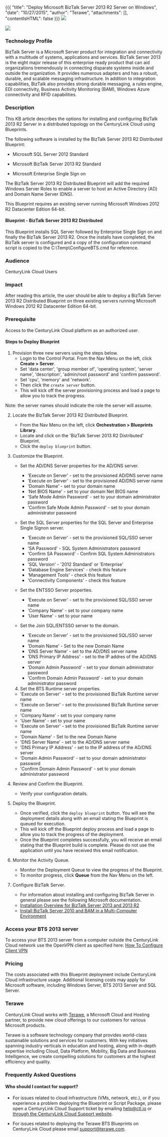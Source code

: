 
{{{
  "title": "Deploy Microsoft BizTalk Server 2013 R2 Server on Windows",
  "date": "10/27/2015",
  "author": "Terawe",
  "attachments": [],
  "contentIsHTML": false
}}}
![](../../images/microsoft.png)

![](../../images/terawe.png)
### Technology Profile
BizTalk Server is a Microsoft Server product for integration and connectivity with a multitude of systems, applications and services. BizTalk Server 2013 is the eight major  release of this enterprise ready product that can aid organizations tremendously in connecting disparate systems inside and outside the organization. It provides numerous adapters and has a robust, durable, and scalable messaging infrastructure. In addition to integration capabilities, BizTalk also provides strong durable messaging, a rules engine, EDI connectivity, Business Activity Monitoring (BAM), Windows Azure connectivity and RFID capabilities.

### Description
This KB article describes the options for installing and configuring BizTalk 2013 R2 Server in a distributed topology on the CenturyLink Cloud using Blueprints.

The following software is installed by the BizTalk Server 2013 R2 Distributed Blueprint:

* Microsoft SQL Server 2012 Standard

* Microsoft BizTalk Server 2013 R2 Standard

* Microsoft Enterprise Single Sign on

The BizTalk Server 2013 R2 Distributed Blueprint will add the required Windows Server Roles to enable a server to host an Active Directory (AD) and Domain Name Server (DNS).

This Blueprint requires an existing server running Microsoft Windows 2012 R2 Datacenter Edition 64-bit.

#### Blueprint - BizTalk Server 2013 R2 Distributed
This Blueprint installs SQL Server followed by Enterprise Single Sign on and finally the BizTalk Server 2013 R2. Once the installs have completed, the BizTalk server is configured and a copy of the configuration command script is copied to the C:\Temp\ConfigureBTS.cmd for reference.

### Audience
CenturyLink Cloud Users

### Impact
After reading this article, the user should be able to deploy a BizTalk Server 2013 R2 Distributed Blueprint on three existing servers running Microsoft Windows 2012 R2 Datacenter Edition 64-bit.

### Prerequisite
Access to the CenturyLink Cloud platform as an authorized user.

#### Steps to Deploy Blueprint
1. Provision three new servers using the steps below.
   * Login to the Control Portal. From the Nav Menu on the left, click **Create > Server**.
   * Set 'data center', 'group member of', 'operating system', 'server name', 'description', 'admin/root password' and 'confirm password'.
   * Set 'cpu', 'memory' and 'network'.
   * Then click the `create server` button.
   * This will kick off the server provisioning process and load a page to allow you to track the progress.

Note: the server names should indicate the role the server will assume.

2. Locate the BizTalk Server 2013 R2 Distributed Blueprint.
   * From the Nav Menu on the left, click **Orchestration > Blueprints Library**.
   * Locate and click on the 'BizTalk Server 2013 R2 Distributed' Blueprint.
   * Click the `deploy blueprint` button.

3. Customize the Blueprint.
   * Set the AD/DNS Server properties for the AD/DNS server.
      * 'Execute on Server' - set to the provisioned AD/DNS server name
      * 'Execute on Server' - set to the provisioned AD/DNS server name
      * 'Domain Name'  - set to your domain name
      * 'Net BIOS Name' - set to your domain Net BIOS name
      * 'Safe Mode Admin Password' - set to your domain administrator password
      * 'Confirm Safe Mode Admin Password' - set to your domain administrator password

   * Set the SQL Server properties for the SQL Server and Enterprise Single Signon server.
      * 'Execute on Server' - set to the provisioned SQL/SSO server name
      * 'SA Password' - SQL System Administrators password
      * 'Confirm SA Password' - Confirm SQL System Administrators password
      * 'SQL Version' - '2012 Standard' or 'Enterprise'
      * 'Database Engine Services' - check this feature
      * 'Management Tools' - check this feature
      * 'Connectivity Components' - check this feature

   * Set the ENTSSO Server properties.
      * 'Execute on Server' - set to the provisioned SQL/SSO server name
      * 'Company Name' - set to your company name
      * 'User Name' - set to your name

   * Set the Join SQL/ENTSSO server to the domain.
      * 'Execute on Server' - set to the provisioned SQL/SSO server name
      * 'Domain Name' - Set to the new Domain Name
      * 'DNS Server Name' - set to the AD/DNS server name
      * 'DNS Primary IP Address' - set to the IP addres of the AD/DNS server
      * 'Domain Admin Password' - set to your domain administrator password
      * 'Confirm Domain Admin Password' - set to your domain administrator password

	4. Set the BTS Runtime server properties.
     * 'Execute on Server' - set to the provisioned BizTalk Runtime server name
     * 'Execute on Server' - set to the provisioned BizTalk Runtime server name
     * 'Company Name' - set to your company name
     * 'User Name' - set to your name
     * 'Execute on Server' - set to the provisioned BizTalk Runtime server name
     * 'Domain Name' - Set to the new Domain Name
     * 'DNS Server Name' - set to the AD/DNS server name
     * 'DNS Primary IP Address' - set to the IP address of the AD/DNS server
     * 'Domain Admin Password' - set to your domain administrator password
     * 'Confirm Domain Admin Password' - set to your domain administrator password

5. Review and Confirm the Blueprint.
   * Verify your configuration details.

6. Deploy the Blueprint.
   * Once verified, click the `deploy blueprint` button. You will see the deployment details along with an email stating the Blueprint is queued for execution.
   * This will kick off the Blueprint deploy process and load a page to allow you to track the progress of the deployment.
   * Once the Blueprint completes successfully, you will receive an email stating that the Blueprint build is complete. Please do not use the application until you have received this email notification.

7. Monitor the Activity Queue.
   * Monitor the Deployment Queue to view the progress of the Blueprint.
   * To monitor progress, click **Queue** from the Nav Menu on the left.

8. Configure BizTalk Server.
   * For information about installing and configuring BizTalk Server in general please see the following Microsoft documentation.
   * [Installation Overview for BizTalk Server 2013 and 2013 R2](https://msdn.microsoft.com/en-us/library/jj248688.aspx)
   * [Install BizTalk Server 2010 and BAM in a Multi-Computer Environment](http://social.technet.microsoft.com/wiki/contents/articles/1837.install-biztalk-server-2010-and-bam-in-a-multi-computer-environment.aspx)

### Access your BTS 2013 server
To access your BTS 2013 server from a computer outside the CenturyLink Cloud network use the OpenVPN client as specified here: [How To Configure Client VPN](https://www.ctl.io/knowledge-base/network/how-to-configure-client-vpn/)

### Pricing
The costs associated with this Blueprint deployment include CenturyLink Cloud infrastructure usage. Additional licensing costs may apply for Microsoft software, including Windows Server, BTS 2013 Server and SQL Server.

### Terawe
CenturyLink Cloud works with [Terawe](http://terawe.com), a Microsoft Cloud and Hosting partner, to provide new  cloud offerings to our customers for various Microsoft products.

Terawe is a software technology company that provides world-class sustainable solutions and services for customers. With key initiatives spanning industry verticals in education and hosting, along with in-depth expertise including Cloud, Data Platform, Mobility, Big Data and Business Intelligence, we create compelling solutions for customers at the highest efficiency and quality.

### Frequently Asked Questions

#### Who should I contact for support?
* For issues related to cloud infrastructure (VMs, network, etc.), or if you experience a problem deploying the Blueprint or Script Package, please open a CenturyLink Cloud Support ticket by emailing [help@ctl.io](mailto:help@ctl.io) or [through the CenturyLink Cloud Support website](https://t3n.zendesk.com/tickets/new).

* For issues related to deploying the Terawe BTS Blueprints on CenturyLink Cloud please email
[support@terawe.com](mailto:support@terawe.com).
